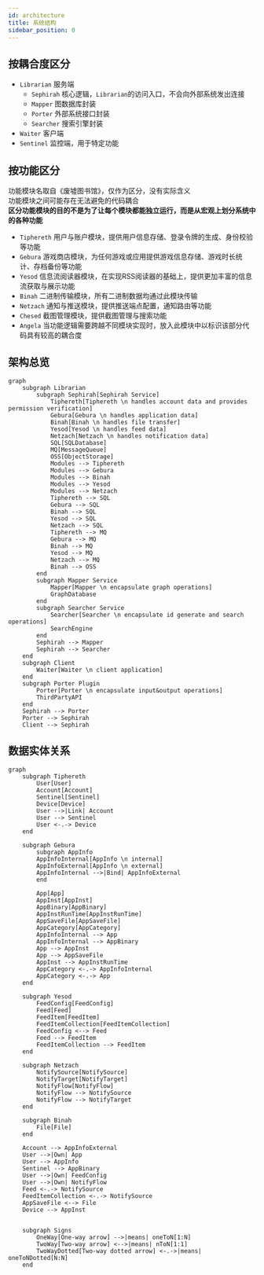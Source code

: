```yaml
---
id: architecture
title: 系统结构
sidebar_position: 0
---
```


## 按耦合度区分

- `Librarian` 服务端
  - `Sephirah` 核心逻辑，`Librarian`的访问入口，不会向外部系统发出连接
  - `Mapper` 图数据库封装
  - `Porter` 外部系统接口封装
  - `Searcher` 搜索引擎封装
- `Waiter` 客户端
- `Sentinel` 监控端，用于特定功能

## 按功能区分

功能模块名取自《废墟图书馆》，仅作为区分，没有实际含义  
功能模块之间可能存在无法避免的代码耦合  
**区分功能模块的目的不是为了让每个模块都能独立运行，而是从宏观上划分系统中的各种功能**

- `Tiphereth` 用户与账户模块，提供用户信息存储、登录令牌的生成、身份校验等功能
- `Gebura` 游戏商店模块，为任何游戏或应用提供游戏信息存储、游戏时长统计、存档备份等功能
- `Yesod` 信息流阅读器模块，在实现RSS阅读器的基础上，提供更加丰富的信息流获取与展示功能
- `Binah` 二进制传输模块，所有二进制数据均通过此模块传输
- `Netzach` 通知与推送模块，提供推送端点配置，通知路由等功能
- `Chesed` 截图管理模块，提供截图管理与搜索功能
- `Angela` 当功能逻辑需要跨越不同模块实现时，放入此模块中以标识该部分代码具有较高的耦合度

## 架构总览

```mermaid
graph
    subgraph Librarian
        subgraph Sephirah[Sephirah Service]
            Tiphereth[Tiphereth \n handles account data and provides permission verification]
            Gebura[Gebura \n handles application data]
            Binah[Binah \n handles file transfer]
            Yesod[Yesod \n handles feed data]
            Netzach[Netzach \n handles notification data]
            SQL[SQLDatabase]
            MQ[MessageQueue]
            OSS[ObjectStorage]
            Modules --> Tiphereth
            Modules --> Gebura
            Modules --> Binah
            Modules --> Yesod
            Modules --> Netzach
            Tiphereth --> SQL
            Gebura --> SQL
            Binah --> SQL
            Yesod --> SQL
            Netzach --> SQL
            Tiphereth --> MQ
            Gebura --> MQ
            Binah --> MQ
            Yesod --> MQ
            Netzach --> MQ
            Binah --> OSS
        end
        subgraph Mapper Service
            Mapper[Mapper \n encapsulate graph operations]
            GraphDatabase
        end
        subgraph Searcher Service
            Searcher[Searcher \n encapsulate id generate and search operations]
            SearchEngine
        end
        Sephirah --> Mapper
        Sephirah --> Searcher
    end
    subgraph Client
        Waiter[Waiter \n client application]
    end
    subgraph Porter Plugin
        Porter[Porter \n encapsulate input&output operations]
        ThirdPartyAPI
    end
    Sephirah --> Porter
    Porter --> Sephirah
    Client --> Sephirah
```

## 数据实体关系

```mermaid
graph
    subgraph Tiphereth
        User[User]
        Account[Account]
        Sentinel[Sentinel]
        Device[Device]
        User -->|Link| Account
        User --> Sentinel
        User <-.-> Device
    end

    subgraph Gebura
        subgraph AppInfo
        AppInfoInternal[AppInfo \n internal]
        AppInfoExternal[AppInfo \n external]
        AppInfoInternal -->|Bind| AppInfoExternal
        end

        App[App]
        AppInst[AppInst]
        AppBinary[AppBinary]
        AppInstRunTime[AppInstRunTime]
        AppSaveFile[AppSaveFile]
        AppCategory[AppCategory]
        AppInfoInternal --> App
        AppInfoInternal --> AppBinary
        App --> AppInst
        App --> AppSaveFile
        AppInst --> AppInstRunTime
        AppCategory <-.-> AppInfoInternal
        AppCategory <-.-> App
    end

    subgraph Yesod
        FeedConfig[FeedConfig]
        Feed[Feed]
        FeedItem[FeedItem]
        FeedItemCollection[FeedItemCollection]
        FeedConfig <--> Feed
        Feed --> FeedItem
        FeedItemCollection --> FeedItem
    end

    subgraph Netzach
        NotifySource[NotifySource]
        NotifyTarget[NotifyTarget]
        NotifyFlow[NotifyFlow]
        NotifyFlow --> NotifySource
        NotifyFlow --> NotifyTarget
    end

    subgraph Binah
        File[File]
    end

    Account --> AppInfoExternal
    User -->|Own| App
    User --> AppInfo
    Sentinel --> AppBinary
    User -->|Own| FeedConfig
    User -->|Own| NotifyFlow
    Feed <-.-> NotifySource
    FeedItemCollection <-.-> NotifySource
    AppSaveFile <--> File
    Device --> AppInst

    
    subgraph Signs
        OneWay[One-way arrow] -->|means| oneToN[1:N]
        TwoWay[Two-way arrow] <-->|means| nToN[1:1]
        TwoWayDotted[Two-way dotted arrow] <-.->|means| oneToNDotted[N:N]
    end
```

